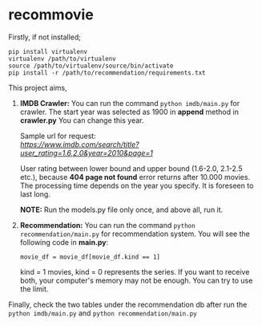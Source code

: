 

# recommovie  
  
Firstly, if not installed;  
```  
pip install virtualenv  
virtualenv /path/to/virtualenv  
source /path/to/virtualenv/source/bin/activate  
pip install -r /path/to/recommendation/requirements.txt  
```  
  
This project aims,  
  
1. **IMDB Crawler:** You can run the command ````python imdb/main.py````  for crawler. 
The start year was selected as 1900 in **append** method  in **crawler.py** You can change this year.  

	Sample url for request:   
<i>https://www.imdb.com/search/title?user_rating=1.6,2.0&year=2010&page=1</i>  

	User rating between lower bound and upper bound (1.6-2.0, 2.1-2.5 etc.), because **404 page not found** 
error returns after 10.000 movies. The processing time depends on the year you specify. It is foreseen to   
last long.

	**NOTE:** Run the models.py file only once, and above all, run it.

2. **Recommendation:** You can run the command ````python recommendation/main.py````  for recommendation system. 
You will see the following code in **main.py**:

	```movie_df = movie_df[movie_df.kind == 1]```

	kind = 1 movies, kind = 0 represents the series. If you want to receive both, your computer's memory 
may not be enough. You can try to use the limit.

Finally, check the two tables under the recommendation db after run the ````python imdb/main.py```` 
and ````python recommendation/main.py````



